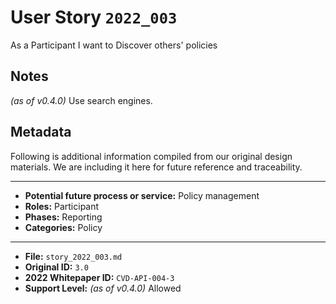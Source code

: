 
# User Story `2022_003` #

<!-- story-start -->As a Participant I want to Discover others' policies  <!-- story-end -->

## Notes ##

*(as of v0.4.0)*
Use search engines.

## Metadata ##

Following is additional information compiled from our original design materials.
We are including it here for future reference and traceability.

---

- **Potential future process or service:** Policy management
- **Roles:** Participant
- **Phases:** Reporting
- **Categories:** Policy

---

- **File:** `story_2022_003.md`
- **Original ID:** `3.0`
- **2022 Whitepaper ID:** `CVD-API-004-3`
- **Support Level:** *(as of v0.4.0)* Allowed
